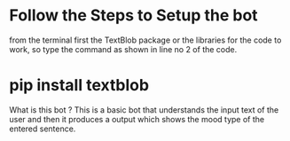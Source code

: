 # Follow the Steps to Setup the bot
from the terminal first the TextBlob package or the libraries for the code to work, so type the command as shown in line no 2 of the code.
# pip install textblob 

What is this bot ?
This is a basic bot that understands the input text of the user and then it produces a output which shows the mood type of the entered sentence.
